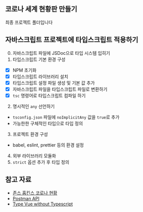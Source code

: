 ## 코로나 세계 현황판 만들기

최종 프로젝트 폴더입니다

## 자바스크립트 프로젝트에 타입스크립트 적용하기

0. 자바스크립트 파일에 JSDoc으로 타입 시스템 입히기
1. 타입스크립트 기본 환경 구성
  - [x] NPM 초기화
  - [x] 타입스크립트 라이브러리 설치
  - [x] 타입스크립트 설정 파일 생성 및 기본 값 추가
  - [x] 자바스크립트 파일을 타입스크립트 파일로 변환하기
  - [x] `tsc` 명령어로 타입스크립트 컴파일 하기
2. 명시적인 `any` 선언하기
  - `tsconfig.json` 파일에 `noImplicitAny` 값을 `true`로 추가
  - 가능한한 구체적인 타입으로 타입 정의
3. 프로젝트 환경 구성
  - babel, eslint, prettier 등의 환경 설정
4. 외부 라이브러리 모듈화
5. `strict` 옵션 추가 후 타입 정의

## 참고 자료

- [존스 홉킨스 코로나 현황](https://www.arcgis.com/apps/opsdashboard/index.html#/bda7594740fd40299423467b48e9ecf6)
- [Postman API](https://documenter.getpostman.com/view/10808728/SzS8rjbc?version=latest#27454960-ea1c-4b91-a0b6-0468bb4e6712)
- [Type Vue without Typescript](https://blog.usejournal.com/type-vue-without-typescript-b2b49210f0b)